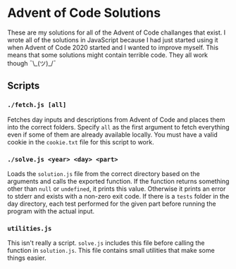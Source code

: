 # Advent of Code Solutions

These are my solutions for all of the Advent of Code challanges that exist. I wrote all of the solutions in JavaScript because I had just started using it when Advent of Code 2020 started and I wanted to improve myself. This means that some solutions might contain terrible code. They all work though ¯\\\_(ツ)\_/¯

## Scripts

### `./fetch.js [all]`

Fetches day inputs and descriptions from Advent of Code and places them into the correct folders. Specify `all` as the first argument to fetch everything even if some of them are already available locally. You must have a valid cookie in the `cookie.txt` file for this script to work.

### `./solve.js <year> <day> <part>`

Loads the `solution.js` file from the correct directory based on the arguments and calls the exported function. If the function returns something other than `null` or `undefined`, it prints this value. Otherwise it prints an error to stderr and exists with a non-zero exit code. If there is a `tests` folder in the day directory, each test performed for the given part before running the program with the actual input.

### `utilities.js`

This isn't really a script. `solve.js` includes this file before calling the function in `solution.js`. This file contains small utilities that make some things easier.